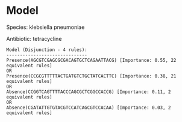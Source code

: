 
# Model

Species: klebsiella pneumoniae

Antibiotic: tetracycline

```
Model (Disjunction - 4 rules):
------------------------------
Presence(AGCGTCGAGCGCGACAGTGCTCAGAATTACG) [Importance: 0.55, 22 equivalent rules]
OR
Presence(CCGCGTTTTTACTGATGTCTGCTATCACTTC) [Importance: 0.38, 21 equivalent rules]
OR
Absence(CCGGTCAGTTTTACCCAGCGCTCGGCCACCG) [Importance: 0.11, 2 equivalent rules]
OR
Absence(CGATATTGTGTACGTCCATCAGCGTCCACAA) [Importance: 0.03, 2 equivalent rules]

```

